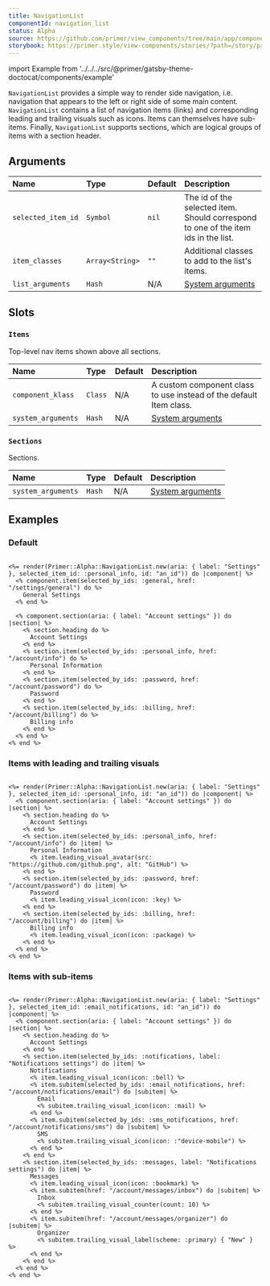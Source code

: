 ```yaml
---
title: NavigationList
componentId: navigation_list
status: Alpha
source: https://github.com/primer/view_components/tree/main/app/components/primer/alpha/navigation_list.rb
storybook: https://primer.style/view-components/stories/?path=/story/primer-alpha-navigation-list
---
```


import Example from '../../../src/@primer/gatsby-theme-doctocat/components/example'

<!-- Warning: AUTO-GENERATED file, do not edit. Add code comments to your Ruby instead <3 -->

`NavigationList` provides a simple way to render side navigation, i.e. navigation
that appears to the left or right side of some main content.
`NavigationList` contains a list of navigation items (links) and corresponding leading
and trailing visuals such as icons. Items can themselves have sub-items.
Finally, `NavigationList` supports sections, which are logical groups of items with
a section header.

## Arguments

| Name | Type | Default | Description |
| :- | :- | :- | :- |
| `selected_item_id` | `Symbol` | `nil` | The id of the selected item. Should correspond to one of the item ids in the list. |
| `item_classes` | `Array<String>` | `""` | Additional classes to add to the list's items. |
| `list_arguments` | `Hash` | N/A | [System arguments](/system-arguments) |

## Slots

### `Items`

Top-level nav items shown above all sections.

| Name | Type | Default | Description |
| :- | :- | :- | :- |
| `component_klass` | `Class` | N/A | A custom component class to use instead of the default Item class. |
| `system_arguments` | `Hash` | N/A | [System arguments](/system-arguments) |

### `Sections`

Sections.

| Name | Type | Default | Description |
| :- | :- | :- | :- |
| `system_arguments` | `Hash` | N/A | [System arguments](/system-arguments) |

## Examples

### Default

<Example src="<action-list>  <nav aria-label='Settings' data-view-component='true'>    <ul aria-label='Settings' id='an_id' data-view-component='true' class='ActionList'>        <li data-item-id='general' data-view-component='true' class='ActionList-item'>  <a href='/settings/general' tabindex='0' data-view-component='true' class='ActionList-content ActionList-content--visual16'>    <span class='ActionList-item-label'>          General Settings    </span></a></li>        <li class='ActionList-sectionDivider'></li>        <li id='nav-list-section-00c1b813-5f28-485a-af89-4ea23974fcd7' aria-hidden='true' data-view-component='true' class='ActionList-sectionDivider'>      Account Settings</li><li data-view-component='true' class='ActionList-item ActionList-item--hasSubItem'>  <ul aria-label='Account settings' aria-labelledby='nav-list-section-00c1b813-5f28-485a-af89-4ea23974fcd7' data-view-component='true' class='ActionList ActionList--subGroup'>      <li data-item-id='personal_info' data-view-component='true' class='ActionList-item--navActive ActionList-item'>  <a href='/account/info' tabindex='0' aria-current='page' data-view-component='true' class='ActionList-content ActionList-content--visual16'>    <span class='ActionList-item-label'>            Personal Information    </span></a></li>      <li data-item-id='password' data-view-component='true' class='ActionList-item'>  <a href='/account/password' tabindex='0' data-view-component='true' class='ActionList-content ActionList-content--visual16'>    <span class='ActionList-item-label'>            Password    </span></a></li>      <li data-item-id='billing' data-view-component='true' class='ActionList-item'>  <a href='/account/billing' tabindex='0' data-view-component='true' class='ActionList-content ActionList-content--visual16'>    <span class='ActionList-item-label'>            Billing info    </span></a></li></ul></li></ul></nav></action-list>" />

```erb

<%= render(Primer::Alpha::NavigationList.new(aria: { label: "Settings" }, selected_item_id: :personal_info, id: "an_id")) do |component| %>
  <% component.item(selected_by_ids: :general, href: "/settings/general") do %>
    General Settings
  <% end %>

  <% component.section(aria: { label: "Account settings" }) do |section| %>
    <% section.heading do %>
      Account Settings
    <% end %>
    <% section.item(selected_by_ids: :personal_info, href: "/account/info") do %>
      Personal Information
    <% end %>
    <% section.item(selected_by_ids: :password, href: "/account/password") do %>
      Password
    <% end %>
    <% section.item(selected_by_ids: :billing, href: "/account/billing") do %>
      Billing info
    <% end %>
  <% end %>
<% end %>
```

### Items with leading and trailing visuals

<Example src="<action-list>  <nav aria-label='Settings' data-view-component='true'>    <ul aria-label='Settings' id='an_id' data-view-component='true' class='ActionList'>        <li class='ActionList-sectionDivider'></li>        <li id='nav-list-section-fefebcf0-fa7a-4fab-b259-94191f24709d' aria-hidden='true' data-view-component='true' class='ActionList-sectionDivider'>      Account Settings</li><li data-view-component='true' class='ActionList-item ActionList-item--hasSubItem'>  <ul aria-label='Account settings' aria-labelledby='nav-list-section-fefebcf0-fa7a-4fab-b259-94191f24709d' data-view-component='true' class='ActionList ActionList--subGroup'>      <li data-item-id='personal_info' data-view-component='true' class='ActionList-item--navActive ActionList-item'>  <a href='/account/info' tabindex='0' aria-current='page' data-view-component='true' class='ActionList-content ActionList-content--visual16'>      <span class='ActionList-item-visual ActionList-item-visual--leading'>        <img src='https://github.com/github.png' alt='GitHub' size='16' height='16' width='16' data-view-component='true' class='avatar avatar-small circle' />      </span>    <span class='ActionList-item-label'>            Personal Information    </span></a></li>      <li data-item-id='password' data-view-component='true' class='ActionList-item'>  <a href='/account/password' tabindex='0' data-view-component='true' class='ActionList-content ActionList-content--visual16'>      <span class='ActionList-item-visual ActionList-item-visual--leading'>        <svg aria-hidden='true' height='16' viewBox='0 0 16 16' version='1.1' width='16' data-view-component='true' class='octicon octicon-key'>    <path fill-rule='evenodd' d='M6.5 5.5a4 4 0 112.731 3.795.75.75 0 00-.768.18L7.44 10.5H6.25a.75.75 0 00-.75.75v1.19l-.06.06H4.25a.75.75 0 00-.75.75v1.19l-.06.06H1.75a.25.25 0 01-.25-.25v-1.69l5.024-5.023a.75.75 0 00.181-.768A3.995 3.995 0 016.5 5.5zm4-5.5a5.5 5.5 0 00-5.348 6.788L.22 11.72a.75.75 0 00-.22.53v2C0 15.216.784 16 1.75 16h2a.75.75 0 00.53-.22l.5-.5a.75.75 0 00.22-.53V14h.75a.75.75 0 00.53-.22l.5-.5a.75.75 0 00.22-.53V12h.75a.75.75 0 00.53-.22l.932-.932A5.5 5.5 0 1010.5 0zm.5 6a1 1 0 100-2 1 1 0 000 2z'></path></svg>      </span>    <span class='ActionList-item-label'>            Password    </span></a></li>      <li data-item-id='billing' data-view-component='true' class='ActionList-item'>  <a href='/account/billing' tabindex='0' data-view-component='true' class='ActionList-content ActionList-content--visual16'>      <span class='ActionList-item-visual ActionList-item-visual--leading'>        <svg aria-hidden='true' height='16' viewBox='0 0 16 16' version='1.1' width='16' data-view-component='true' class='octicon octicon-package'>    <path fill-rule='evenodd' d='M8.878.392a1.75 1.75 0 00-1.756 0l-5.25 3.045A1.75 1.75 0 001 4.951v6.098c0 .624.332 1.2.872 1.514l5.25 3.045a1.75 1.75 0 001.756 0l5.25-3.045c.54-.313.872-.89.872-1.514V4.951c0-.624-.332-1.2-.872-1.514L8.878.392zM7.875 1.69a.25.25 0 01.25 0l4.63 2.685L8 7.133 3.245 4.375l4.63-2.685zM2.5 5.677v5.372c0 .09.047.171.125.216l4.625 2.683V8.432L2.5 5.677zm6.25 8.271l4.625-2.683a.25.25 0 00.125-.216V5.677L8.75 8.432v5.516z'></path></svg>      </span>    <span class='ActionList-item-label'>            Billing info    </span></a></li></ul></li></ul></nav></action-list>" />

```erb

<%= render(Primer::Alpha::NavigationList.new(aria: { label: "Settings" }, selected_item_id: :personal_info, id: "an_id")) do |component| %>
  <% component.section(aria: { label: "Account settings" }) do |section| %>
    <% section.heading do %>
      Account Settings
    <% end %>
    <% section.item(selected_by_ids: :personal_info, href: "/account/info") do |item| %>
      Personal Information
      <% item.leading_visual_avatar(src: "https://github.com/github.png", alt: "GitHub") %>
    <% end %>
    <% section.item(selected_by_ids: :password, href: "/account/password") do |item| %>
      Password
      <% item.leading_visual_icon(icon: :key) %>
    <% end %>
    <% section.item(selected_by_ids: :billing, href: "/account/billing") do |item| %>
      Billing info
      <% item.leading_visual_icon(icon: :package) %>
    <% end %>
  <% end %>
<% end %>
```

### Items with sub-items

<Example src="<action-list>  <nav aria-label='Settings' data-view-component='true'>    <ul aria-label='Settings' id='an_id' data-view-component='true' class='ActionList'>        <li class='ActionList-sectionDivider'></li>        <li id='nav-list-section-98210997-2727-4b76-9268-ae0fcd526d90' aria-hidden='true' data-view-component='true' class='ActionList-sectionDivider'>      Account Settings</li><li data-view-component='true' class='ActionList-item ActionList-item--hasSubItem'>  <ul aria-label='Account settings' aria-labelledby='nav-list-section-98210997-2727-4b76-9268-ae0fcd526d90' data-view-component='true' class='ActionList ActionList--subGroup'>      <li label='Notifications settings' data-item-id='notifications' aria-expanded='true' aria-haspopup='true' tabindex='0' data-view-component='true' class='ActionList-item--hasSubItem ActionList-item'>  <span data-view-component='true' class='ActionList-content ActionList-content--visual16'>      <span class='ActionList-item-visual ActionList-item-visual--leading'>        <svg aria-hidden='true' height='16' viewBox='0 0 16 16' version='1.1' width='16' data-view-component='true' class='octicon octicon-bell'>    <path d='M8 16a2 2 0 001.985-1.75c.017-.137-.097-.25-.235-.25h-3.5c-.138 0-.252.113-.235.25A2 2 0 008 16z'></path><path fill-rule='evenodd' d='M8 1.5A3.5 3.5 0 004.5 5v2.947c0 .346-.102.683-.294.97l-1.703 2.556a.018.018 0 00-.003.01l.001.006c0 .002.002.004.004.006a.017.017 0 00.006.004l.007.001h10.964l.007-.001a.016.016 0 00.006-.004.016.016 0 00.004-.006l.001-.007a.017.017 0 00-.003-.01l-1.703-2.554a1.75 1.75 0 01-.294-.97V5A3.5 3.5 0 008 1.5zM3 5a5 5 0 0110 0v2.947c0 .05.015.098.042.139l1.703 2.555A1.518 1.518 0 0113.482 13H2.518a1.518 1.518 0 01-1.263-2.36l1.703-2.554A.25.25 0 003 7.947V5z'></path></svg>      </span>    <span class='ActionList-item-label'>            Notifications    </span>      <span class='ActionList-item-action ActionList-item-action--trailing'>        <svg aria-hidden='true' height='16' viewBox='0 0 16 16' version='1.1' width='16' data-view-component='true' class='octicon octicon-chevron-down ActionList-item-collapseIcon'>    <path fill-rule='evenodd' d='M12.78 6.22a.75.75 0 010 1.06l-4.25 4.25a.75.75 0 01-1.06 0L3.22 7.28a.75.75 0 011.06-1.06L8 9.94l3.72-3.72a.75.75 0 011.06 0z'></path></svg>      </span></span>    <ul data-view-component='true' class='ActionList ActionList--subGroup'>        <li data-item-id='email_notifications' data-view-component='true' class='ActionList-item--navActive ActionList-item ActionList-item--subItem'>  <a href='/account/notifications/email' tabindex='0' aria-current='page' data-view-component='true' class='ActionList-content ActionList-content--visual16'>    <span class='ActionList-item-label'>              Email    </span>      <span class='ActionList-item-visual ActionList-item-visual--trailing'>        <svg aria-hidden='true' height='16' viewBox='0 0 16 16' version='1.1' width='16' data-view-component='true' class='octicon octicon-mail'>    <path fill-rule='evenodd' d='M1.75 2A1.75 1.75 0 000 3.75v.736a.75.75 0 000 .027v7.737C0 13.216.784 14 1.75 14h12.5A1.75 1.75 0 0016 12.25v-8.5A1.75 1.75 0 0014.25 2H1.75zM14.5 4.07v-.32a.25.25 0 00-.25-.25H1.75a.25.25 0 00-.25.25v.32L8 7.88l6.5-3.81zm-13 1.74v6.441c0 .138.112.25.25.25h12.5a.25.25 0 00.25-.25V5.809L8.38 9.397a.75.75 0 01-.76 0L1.5 5.809z'></path></svg>      </span></a></li>        <li data-item-id='sms_notifications' data-view-component='true' class='ActionList-item ActionList-item--subItem'>  <a href='/account/notifications/sms' tabindex='0' data-view-component='true' class='ActionList-content ActionList-content--visual16'>    <span class='ActionList-item-label'>              SMS    </span>      <span class='ActionList-item-visual ActionList-item-visual--trailing'>        <svg aria-hidden='true' height='16' viewBox='0 0 16 16' version='1.1' width='16' data-view-component='true' class='octicon octicon-device-mobile'>    <path fill-rule='evenodd' d='M3.75 0A1.75 1.75 0 002 1.75v12.5c0 .966.784 1.75 1.75 1.75h8.5A1.75 1.75 0 0014 14.25V1.75A1.75 1.75 0 0012.25 0h-8.5zM3.5 1.75a.25.25 0 01.25-.25h8.5a.25.25 0 01.25.25v12.5a.25.25 0 01-.25.25h-8.5a.25.25 0 01-.25-.25V1.75zM8 13a1 1 0 100-2 1 1 0 000 2z'></path></svg>      </span></a></li></ul></li>      <li label='Notifications settings' data-item-id='messages' aria-expanded='false' aria-haspopup='true' tabindex='0' data-view-component='true' class='ActionList-item--hasSubItem ActionList-item'>  <span data-view-component='true' class='ActionList-content ActionList-content--visual16'>      <span class='ActionList-item-visual ActionList-item-visual--leading'>        <svg aria-hidden='true' height='16' viewBox='0 0 16 16' version='1.1' width='16' data-view-component='true' class='octicon octicon-bookmark'>    <path fill-rule='evenodd' d='M4.75 2.5a.25.25 0 00-.25.25v9.91l3.023-2.489a.75.75 0 01.954 0l3.023 2.49V2.75a.25.25 0 00-.25-.25h-6.5zM3 2.75C3 1.784 3.784 1 4.75 1h6.5c.966 0 1.75.784 1.75 1.75v11.5a.75.75 0 01-1.227.579L8 11.722l-3.773 3.107A.75.75 0 013 14.25V2.75z'></path></svg>      </span>    <span class='ActionList-item-label'>            Messages    </span>      <span class='ActionList-item-action ActionList-item-action--trailing'>        <svg aria-hidden='true' height='16' viewBox='0 0 16 16' version='1.1' width='16' data-view-component='true' class='octicon octicon-chevron-down ActionList-item-collapseIcon'>    <path fill-rule='evenodd' d='M12.78 6.22a.75.75 0 010 1.06l-4.25 4.25a.75.75 0 01-1.06 0L3.22 7.28a.75.75 0 011.06-1.06L8 9.94l3.72-3.72a.75.75 0 011.06 0z'></path></svg>      </span></span>    <ul data-view-component='true' class='ActionList ActionList--subGroup'>        <li data-item-id='' data-view-component='true' class='ActionList-item ActionList-item--subItem'>  <a href='/account/messages/inbox' tabindex='0' data-view-component='true' class='ActionList-content ActionList-content--visual16'>    <span class='ActionList-item-label'>              Inbox    </span>      <span class='ActionList-item-visual ActionList-item-visual--trailing'>        <span title='10' data-view-component='true' class='Counter'>10</span>      </span></a></li>        <li data-item-id='' data-view-component='true' class='ActionList-item ActionList-item--subItem'>  <a href='/account/messages/organizer' tabindex='0' data-view-component='true' class='ActionList-content ActionList-content--visual16'>    <span class='ActionList-item-label'>              Organizer    </span>      <span class='ActionList-item-visual ActionList-item-visual--trailing'>        <span data-view-component='true' class='Label Label--primary'>New</span>      </span></a></li></ul></li></ul></li></ul></nav></action-list>" />

```erb

<%= render(Primer::Alpha::NavigationList.new(aria: { label: "Settings" }, selected_item_id: :email_notifications, id: "an_id")) do |component| %>
  <% component.section(aria: { label: "Account settings" }) do |section| %>
    <% section.heading do %>
      Account Settings
    <% end %>
    <% section.item(selected_by_ids: :notifications, label: "Notifications settings") do |item| %>
      Notifications
      <% item.leading_visual_icon(icon: :bell) %>
      <% item.subitem(selected_by_ids: :email_notifications, href: "/account/notifications/email") do |subitem| %>
        Email
        <% subitem.trailing_visual_icon(icon: :mail) %>
      <% end %>
      <% item.subitem(selected_by_ids: :sms_notifications, href: "/account/notifications/sms") do |subitem| %>
        SMS
        <% subitem.trailing_visual_icon(icon: :"device-mobile") %>
      <% end %>
    <% end %>
    <% section.item(selected_by_ids: :messages, label: "Notifications settings") do |item| %>
      Messages
      <% item.leading_visual_icon(icon: :bookmark) %>
      <% item.subitem(href: "/account/messages/inbox") do |subitem| %>
        Inbox
        <% subitem.trailing_visual_counter(count: 10) %>
      <% end %>
      <% item.subitem(href: "/account/messages/organizer") do |subitem| %>
        Organizer
        <% subitem.trailing_visual_label(scheme: :primary) { "New" } %>
      <% end %>
    <% end %>
  <% end %>
<% end %>
```
